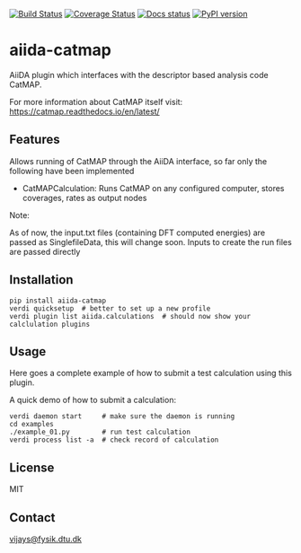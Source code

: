 [![Build Status](https://github.com/sudarshanv01/aiida-catmap/workflows/ci/badge.svg?branch=master)](https://github.com/sudarshanv01/aiida-catmap/actions)
[![Coverage Status](https://coveralls.io/repos/github/sudarshanv01/aiida-catmap/badge.svg?branch=master)](https://coveralls.io/github/sudarshanv01/aiida-catmap?branch=master)
[![Docs status](https://readthedocs.org/projects/aiida-catmap/badge)](http://aiida-catmap.readthedocs.io/)
[![PyPI version](https://badge.fury.io/py/aiida-catmap.svg)](https://badge.fury.io/py/aiida-catmap)

# aiida-catmap

AiiDA plugin which interfaces with the descriptor based analysis code CatMAP. 

For more information about CatMAP itself visit: https://catmap.readthedocs.io/en/latest/


## Features
Allows running of CatMAP through the AiiDA interface, so far only the following have been implemented

- CatMAPCalculation: Runs CatMAP on any configured computer, stores coverages, rates as output nodes

Note:

As of now, the input.txt files (containing DFT computed energies) are passed as SinglefileData, this will change soon. 
Inputs to create the run files are passed directly

## Installation

```shell
pip install aiida-catmap
verdi quicksetup  # better to set up a new profile
verdi plugin list aiida.calculations  # should now show your calclulation plugins
```

## Usage

Here goes a complete example of how to submit a test calculation using this plugin.

A quick demo of how to submit a calculation:
```shell
verdi daemon start     # make sure the daemon is running
cd examples
./example_01.py        # run test calculation
verdi process list -a  # check record of calculation
```


## License

MIT


## Contact

vijays@fysik.dtu.dk

